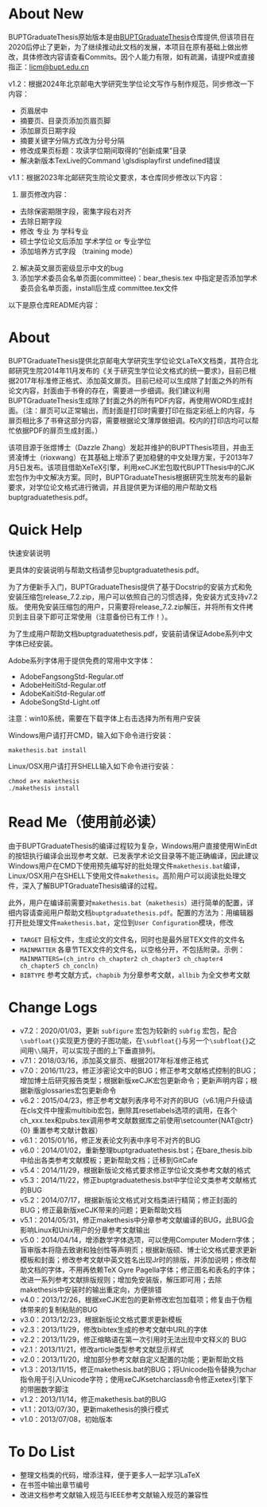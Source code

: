 About New
==================
BUPTGraduateThesis原始版本是由[BUPTGraduateThesis](https://github.com/rioxwang/BUPTGraduateThesis.git)仓库提供,但该项目在2020后停止了更新，为了继续推动此文档的发展，本项目在原有基础上做出修改，具体修改内容请查看Commits。因个人能力有限，如有疏漏，请提PR或直接指正：licm@bupt.edu.cn

v1.2：根据2024年北京邮电大学研究生学位论文写作与制作规范，同步修改一下内容：
* 页眉居中
* 摘要页、目录页添加页眉页脚
* 添加扉页日期字段
* 摘要关键字分隔方式改为分号分隔
* 修改成果页标题：攻读学位期间取得的“创新成果”目录
* 解决新版本TexLive的Command \glsdisplayfirst undefined错误

v1.1：根据2023年北邮研究生院论文要求，本仓库同步修改以下内容：
1. 扉页修改内容：
* 去除保密期限字段，密集字段右对齐
* 去除日期字段
* 修改 专业 为 学科专业
* 硕士学位论文后添加 学术学位 or 专业学位
* 添加培养方式字段 （training mode）
2. 解决英文扉页密级显示中文的bug
3. 添加学术委员会名单页面(committee)：bear_thesis.tex 中指定是否添加学术委员会名单页面，install后生成 committee.tex文件

以下是原仓库README内容：

About
==================
BUPTGraduateThesis提供北京邮电大学研究生学位论文LaTeX文档类，其符合北邮研究生院2014年11月发布的《关于研究生学位论文格式的统一要求》，目前已根据2017年标准修正格式、添加英文扉页。目前已经可以生成除了封面之外的所有论文内容，封面由于书脊的存在，需要进一步细调。我们建议利用BUPTGraduateThesis生成除了封面之外的所有PDF内容，再使用WORD生成封面。（注：扉页可以正常输出，而封面是打印时需要打印在指定彩纸上的内容，与扉页相比多了书脊这部分内容，需要根据论文薄厚做细调。校内的打印店均可以帮忙依据PDF的扉页生成封面。）

该项目源于张煜博士（Dazzle Zhang）发起并维护的BUPTThesis项目，并由王贤凌博士（rioxwang）在其基础上增添了更加稳健的中文处理方案，于2013年7月5日发布。该项目借助XeTeX引擎，利用xeCJK宏包取代BUPTThesis中的CJK宏包作为中文解决方案。同时，BUPTGraduateThesis根据研究生院发布的最新要求，对学位论文格式进行微调，并且提供更为详细的用户帮助文档buptgraduatethesis.pdf。


Quick Help
==================
快速安装说明

更具体的安装说明与帮助文档请参见buptgraduatethesis.pdf。

为了方便新手入门，BUPTGraduateThesis提供了基于Docstrip的安装方式和免安装压缩包release_7.2.zip，用户可以依照自己的习惯选择，免安装方式支持v7.2版。
使用免安装压缩包的用户，只需要将release_7.2.zip解压，并将所有文件拷贝到主目录下即可正常使用（注意备份已有工作！）。

为了生成用户帮助文档buptgraduatethesis.pdf，安装前请保证Adobe系列中文字体已经安装。

Adobe系列字体用于提供免费的常用中文字体：

*  AdobeFangsongStd-Regular.otf
*  AdobeHeitiStd-Regular.otf
*  AdobeKaitiStd-Regular.otf
*  AdobeSongStd-Light.otf

注意：win10系统，需要在下载字体上右击选择为所有用户安装

Windows用户请打开CMD，输入如下命令进行安装：

    makethesis.bat install

Linux/OSX用户请打开SHELL输入如下命令进行安装：

    chmod a+x makethesis
    ./makethesis install


Read Me（使用前必读）
==================
由于BUPTGraduateThesis的编译过程较为复杂，Windows用户直接使用WinEdt的按钮执行编译会出现参考文献、已发表学术论文目录等不能正确编译，因此建议Windows用户在CMD下使用预先编写好的批处理文件`makethesis.bat`编译，Linux/OSX用户在SHELL下使用文件`makethesis`。高阶用户可以阅读批处理文件，深入了解BUPTGraduateThesis编译的过程。

此外，用户在编译前需要对`makethesis.bat`（`makethesis`）进行简单的配置，详细内容请查阅用户帮助文档`buptgraduatethesis.pdf`。配置的方法为：用编辑器打开批处理文件`makethesis.bat`，定位到`User Configuration`模块，修改
* `TARGET` 目标文件，生成论文的文件名，同时也是最外层TEX文件的文件名
* `MAINMATTER` 各章节TEX文件的文件名，以空格分开，不包括附录。示例：`MAINMATTERS=(ch_intro ch_chapter2 ch_chapter3 ch_chapter4 ch_chapter5 ch_concln)`
* `BIBTYPE` 参考文献方式，`chapbib` 为分章参考文献，`allbib` 为全文参考文献


Change Logs
==================
*  v7.2：2020/01/03，更新 `subfigure` 宏包为较新的 `subfig` 宏包，配合`\subfloat{}`实现更方便的子图功能，在`\subfloat{}`与另一个`\subfloat{}`之间用`\\`隔开，可以实现子图的上下垂直排列。
*  v7.1：2018/03/16，添加英文扉页、根据2017年标准修正格式
*  v7.0：2016/11/23，修正涉密论文中的BUG；修正参考文献格式控制的BUG；增加博士后研究报告类型；根据新版xeCJK宏包更新命令；更新声明内容；根据新版glossaries宏包更新命令
*  v6.2：2015/04/23，修正参考文献列表序号不对齐的BUG（v6.1用户升级请在cls文件中搜索multibib宏包，删除其resetlabels选项的调用，在各个ch_xxx.tex和pubs.tex调用参考文献数据库之前使用\setcounter{NAT@ctr}{0}
重置参考文献计数器）
*  v6.1：2015/01/16，修正发表论文列表中序号不对齐的BUG
*  v6.0：2014/01/02，重新整理buptgraduatethesis.bst；在bare_thesis.bib中给出各类参考文献模板；更新帮助文档；迁移到GitCafe
*  v5.4：2014/11/29，根据新版论文格式要求修正学位论文类参考文献的格式
*  v5.3：2014/11/22，修正buptgraduatethesis.bst中学位论文类参考文献格式的BUG
*  v5.2：2014/07/17，根据新版论文格式对文档类进行精简；修正封面的BUG；修正最新版xeCJK带来的问题；更新帮助文档
*  v5.1：2014/05/31，修正makethesis中分章参考文献编译的BUG，此BUG会影响Linux和Unix用户的分章参考文献输出
*  v5.0：2014/04/14，增添数学字体选项，可以使用Computer Modern字体；盲审版本将隐去致谢和独创性等声明页；根据新版硕、博士论文格式要求更新模板和封面；修改参考文献中英文姓名出现Jr时的排版，并添加说明；修改帮助文档的字体，不用再依赖TeX Gyre Pagella字体；修正图名和表名的字体；改进一系列参考文献排版规则；增加免安装版，解压即可用；去除makethesis中安装时的输出重定向，方便排错
*  v4.0：2013/12/26，根据xeCJK宏包的更新修改宏包加载项；修复由于伪粗体带来的复制粘贴的BUG
*  v3.0：2013/12/23，根据新版论文格式要求更新模板
*  v2.3：2013/11/29，修改bibtex生成的参考文献中URL的字体
*  v2.2：2013/11/29，修正缩略语在第一次引用时无法出现中文释义的 BUG
*  v2.1：2013/11/21，修改article类型参考文献显示样式
*  v2.0：2013/11/20，增加部分参考文献自定义配置的功能；更新帮助文档
*  v1.3：2013/11/15，修正makethesis.bat的BUG；将Unicode指令替换为char指令用于引入Unicode字符；使用xeCJKsetcharclass命令修正xetex引擎下的带圈数字脚注
*  v1.2：2013/11/14，修正makethesis.bat的BUG
*  v1.1：2013/07/30，更新makethesis的换行模式
*  v1.0：2013/07/08，初始版本

To Do List
==================

*  整理文档类的代码，增添注释，便于更多人一起学习LaTeX
*  在书签中输出章节编号
*  改进文档参考文献输入规范与IEEE参考文献输入规范的兼容性
